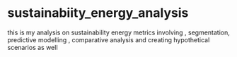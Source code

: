# sustainabiity_energy_analysis
this is my analysis on sustainability energy metrics involving , segmentation, predictive modelling , comparative analysis and creating hypothetical scenarios as well 
